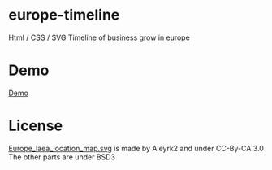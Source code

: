 # europe-timeline
Html / CSS / SVG Timeline of business grow in europe

# Demo
[Demo](timeline.html)

# License
[Europe_laea_location_map.svg](https://de.wikipedia.org/wiki/Datei:Europe_laea_location_map.svg) is made by Aleyrk2 and under CC-By-CA 3.0
The other parts are under BSD3
